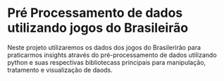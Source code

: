 <h1> Pré Processamento de dados utilizando jogos do Brasileirão</h1>
<p>Neste projeto utilizaremos os dados dos jogos do Brasilerirão para praticarmos insights através do pré-processamento de dados utilizando python e suas respectivas bibliotecass principais para manipulação, tratamento e visualização de daods.</p>
